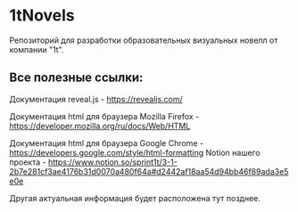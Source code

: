 # 1tNovels
Репозиторий для разработки образовательных визуальных новелл от компании "1t".

## Все полезные ссылки:

Документация reveal.js - https://revealjs.com/

Документация html для браузера Mozilla Firefox - https://developer.mozilla.org/ru/docs/Web/HTML

Документация html для браузера Google Chrome - https://developers.google.com/style/html-formatting
Notion нашего проекта - https://www.notion.so/sprint1t/3-1-2b7e281cf3ae4176b31d0070a480f64a#d2442af18aa54d94bb46f89ada3e5e0e

Другая актуальная информация будет расположена тут позднее.

